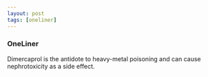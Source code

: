 ```yaml
---
layout: post
tags: [oneliner]
---
```



### OneLiner

Dimercaprol is the antidote to heavy-metal poisoning and can cause nephrotoxicity as a side effect.
